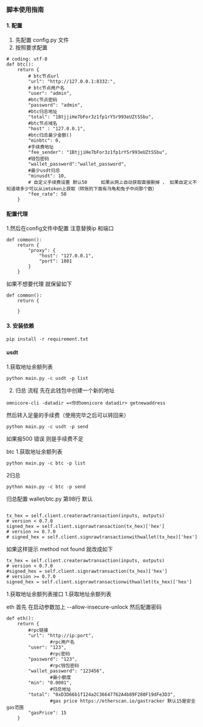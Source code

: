 ### 脚本使用指南

#### 1. 配置
1. 先配置 config.py 文件
2. 按照要求配置
```
# coding: utf-8
def btc():
    return {
        # btc节点url
        "url": "http://127.0.0.1:8332:",
        # btc节点用户名
        "user": "admin",
        #btc节点密码
        "password": "admin",
        #btc归总地址
        "total": "1BtjjiHe7bFor3z1fp1rYSr993eUZtSSbu",
        #btc节点域名
        "host" : "127.0.0.1",
        #btc归总最少金额()
        "minbtc": 0,
        #手续费地址
        "fee_sender": "1BtjjiHe7bFor3z1fp1rYSr993eUZtSSbu",
        #钱包密码
        "wallet_password":"wallet_password",
        #最少usdt归总
        "minusdt": 10,
        # 自定义手续费设置 默认50     如果从网上自动获取直接删掉 ， 如果自定义不知道填多少可以从imtoken上获取（转账的下面有乌龟和兔子中间那个数）
        "fee_rate": 50
    }
```


#### 配置代理

1.然后在config文件中配置
注意替换ip 和端口
```
def common():
    return {
        "proxy": {
            "host": "127.0.0.1",
            "port": 1081
        }
    }
```
如果不想要代理
就保留如下
```
def common():
    return {
        
    }
```
#### 3. 安装依赖
```
pip install -r requirement.txt
```
#### usdt
1.获取地址余额列表
```
python main.py -c usdt -p list
```
2. 归总
流程
先在此钱包中创建一个新的地址
```
omnicore-cli -datadir =<你的omnicore datadir> getnewaddress
```
然后转入足量的手续费（使用完毕之后可以转回来）
```
python main.py -c usdt -p send
```
如果报500 错误  则是手续费不足




btc
1.获取地址余额列表
```
python main.py -c btc -p list
```
2归总
```
python main.py -c btc -p send
```

归总配置
wallet/btc.py 第98行 默认
```

tx_hex = self.client.createrawtransaction(inputs, outputs)
# version < 0.7.0
signed_hex = self.client.signrawtransaction(tx_hex)['hex']
# version >= 0.7.0
# signed_hex = self.client.signrawtransactionwithwallet(tx_hex)['hex']
```

如果这样提示 method not found 就改成如下
```
tx_hex = self.client.createrawtransaction(inputs, outputs)
# version < 0.7.0
#signed_hex = self.client.signrawtransaction(tx_hex)['hex']
# version >= 0.7.0
signed_hex = self.client.signrawtransactionwithwallet(tx_hex)['hex']

```

1.获取地址余额列表接口
1.获取地址余额列表



eth 
首先 在启动参数加上 --allow-insecure-unlock
然后配置密码 
```
def eth():
    return {
        #rpc链接
        "url": "http://ip:port",
                #rpc用户名
        "user": "123",
                #rpc密码
        "password": "123",
                #rpc钱包密码
        "wallet_password": "123456",
                #最小额度
        "min": "0.0001",
                #归总地址
        "total": "0xD3D66b1f124a2C36647762A4b89F280F19dFe3D3",
                #gas price https://etherscan.io/gastracker 默认15是安全gas范围
        "gasPrice": 15
    }
```
